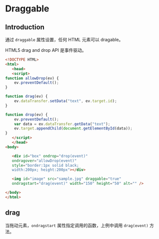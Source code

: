 # Draggable

## Introduction

通过 `draggable` 属性设置，任何 HTML 元素可以 dragable。

HTML5 drag and drop API 是事件驱动。

```html
<!DOCTYPE HTML>
<html>
   <head>
   <script>
function allowDrop(ev) {
    ev.preventDefault();
}

function drag(ev) {
    ev.dataTransfer.setData("text", ev.target.id);
}

function drop(ev) {
    ev.preventDefault();
    var data = ev.dataTransfer.getData("text");
    ev.target.appendChild(document.getElementById(data));
}
   </script>
   </head>
<body>

   <div id="box" ondrop="drop(event)"
   ondragover="allowDrop(event)"
   style="border:1px solid black; 
   width:200px; height:200px"></div>

   <img id="image" src="sample.jpg" draggable="true"
   ondragstart="drag(event)" width="150" height="50" alt="" />

</body>
</html>
```

## drag

当拖动元素，`ondragstart` 属性指定调用的函数，上例中调用 `drag(event)` 方法。